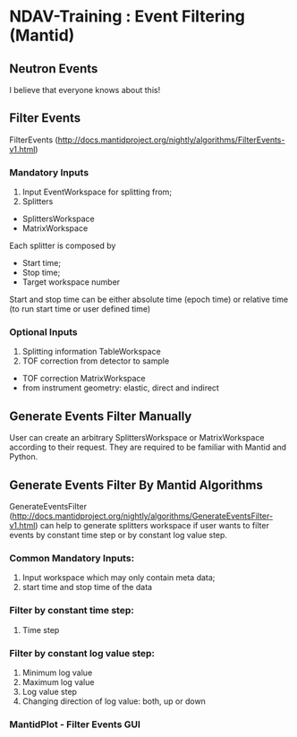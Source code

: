 # NDAV-Training : Event Filtering (Mantid)

## Neutron Events

I believe that everyone knows about this!

## Filter Events

FilterEvents (http://docs.mantidproject.org/nightly/algorithms/FilterEvents-v1.html)

### Mandatory Inputs
1. Input EventWorkspace for splitting from;
2. Splitters
  * SplittersWorkspace
  * MatrixWorkspace
  
  Each splitter is composed by
  * Start time;
  * Stop time;
  * Target workspace number
  
  Start and stop time can be either absolute time (epoch time) or relative time (to run start time or user defined time)

### Optional Inputs
1. Splitting information TableWorkspace
2. TOF correction from detector to sample
  * TOF correction MatrixWorkspace
  * from instrument geometry: elastic, direct and indirect

## Generate Events Filter Manually

User can create an arbitrary SplittersWorkspace or MatrixWorkspace according to their request.
They are required to be familiar with Mantid and Python.

## Generate Events Filter By Mantid Algorithms

GenerateEventsFilter (http://docs.mantidproject.org/nightly/algorithms/GenerateEventsFilter-v1.html) can help to generate splitters workspace if user wants to filter events by constant time step or by constant log value step.

### Common Mandatory Inputs:
1. Input workspace which may only contain meta data;
2. start time and stop time of the data 

### Filter by constant time step:
1. Time step

### Filter by constant log value step:
1. Minimum log value
2. Maximum log value
3. Log value step
4. Changing direction of log value: both, up or down

### MantidPlot - Filter Events GUI
